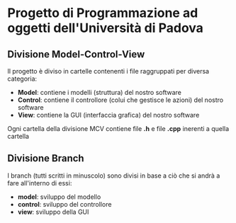 # Progetto di Programmazione ad oggetti dell'Università di Padova

## Divisione Model-Control-View
Il progetto è diviso in cartelle contenenti i file raggruppati per diversa categoria:
*  **Model**: contiene i modelli (struttura) del nostro software
*  **Control**: contiene il controllore (colui che gestisce le azioni) del nostro software
*  **View**: contiene la GUI (interfaccia grafica) del nostro software

Ogni cartella della divisione MCV contiene file **.h** e file **.cpp** inerenti a quella cartella

## Divisione Branch
I branch (tutti scritti in minuscolo) sono divisi in base a ciò che si andrà a fare all'interno di essi:
* **model**: sviluppo del modello
* **control**: sviluppo del controllore
* **view**: sviluppo della GUI